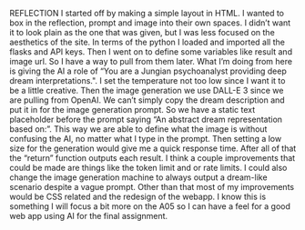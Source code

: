 REFLECTION
	I started off by making a simple layout in HTML. I wanted to box in the reflection, prompt and image into their own spaces. I didn’t want it to look plain as the one that was given, but I was less focused on the aesthetics of the site. In terms of the python I loaded and imported all the flasks and API keys. Then I went on to define some variables like result and image url. So I have a way to pull from them later. What I’m doing from here is giving the AI a role of “You are a Jungian psychoanalyst providing deep dream interpretations.". I set the temperature not too low since I want it to be a little creative. Then the image generation we use DALL-E 3 since we are pulling from OpenAI. We can’t simply copy the dream description and put it in for the image generation prompt. So we have a static text placeholder before the prompt saying “An abstract dream representation based on:”. This way we are able to define what the image is without confusing the AI, no matter what I type in the prompt. Then setting a low size for the generation would give me a quick response time. After all of that the “return” function outputs each result. I think a couple improvements that could be made are things like the token limit and or rate limits. I could also change the image generation machine to always output a dream-like scenario despite a vague prompt. Other than that most of my improvements would be CSS related and the redesign of the webapp. I know this is something I will focus a bit more on the A05 so I can have a feel for a good web app using AI for the final assignment. 

